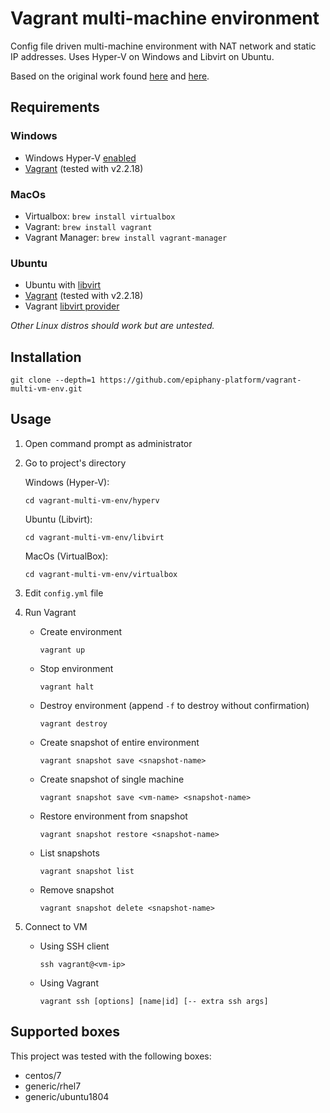 # Vagrant multi-machine environment

Config file driven multi-machine environment with NAT network and static IP addresses. Uses Hyper-V on Windows and Libvirt on Ubuntu.

Based on the original work found [here](https://github.com/to-bar/vagrant-hyperv-multi-vm-env) and [here](https://github.com/seriva/vm-cluster).

## Requirements

### Windows

- Windows Hyper-V [enabled](https://docs.microsoft.com/en-us/virtualization/hyper-v-on-windows/quick-start/enable-hyper-v)
- [Vagrant](https://www.vagrantup.com/downloads.html) (tested with v2.2.18)

### MacOs

- Virtualbox: `brew install virtualbox`
- Vagrant: `brew install vagrant`
- Vagrant Manager: `brew install vagrant-manager`

### Ubuntu

- Ubuntu with [libvirt](https://ubuntu.com/server/docs/virtualization-libvirt)
- [Vagrant](https://www.vagrantup.com/downloads.html) (tested with v2.2.18)
- Vagrant [libvirt provider](https://github.com/vagrant-libvirt/vagrant-libvirt)

*Other Linux distros should work but are untested.*

## Installation

```shell
git clone --depth=1 https://github.com/epiphany-platform/vagrant-multi-vm-env.git
```

## Usage

1. Open command prompt as administrator
2. Go to project's directory

    Windows (Hyper-V):

    ```shell
    cd vagrant-multi-vm-env/hyperv
    ```

    Ubuntu (Libvirt):

    ```shell
    cd vagrant-multi-vm-env/libvirt
    ```

    MacOs (VirtualBox):

    ```shell
    cd vagrant-multi-vm-env/virtualbox
    ```

3. Edit `config.yml` file
4. Run Vagrant

    - Create environment

        ```shell
        vagrant up
        ```

    - Stop environment

        ```shell
        vagrant halt
        ```

    - Destroy environment (append `-f` to destroy without confirmation)

        ```shell
        vagrant destroy
        ```

    - Create snapshot of entire environment

        ```shell
        vagrant snapshot save <snapshot-name>
        ```

    - Create snapshot of single machine

        ```shell
        vagrant snapshot save <vm-name> <snapshot-name>
        ```

    - Restore environment from snapshot

        ```shell
        vagrant snapshot restore <snapshot-name>
        ```

    - List snapshots

        ```shell
        vagrant snapshot list
        ```

    - Remove snapshot

        ```shell
        vagrant snapshot delete <snapshot-name>
        ```

5. Connect to VM

    - Using SSH client

        ```shell
        ssh vagrant@<vm-ip>
        ```

    - Using Vagrant

        ```shell
        vagrant ssh [options] [name|id] [-- extra ssh args]
        ```

## Supported boxes

This project was tested with the following boxes:

- centos/7
- generic/rhel7
- generic/ubuntu1804
